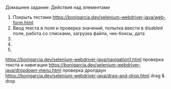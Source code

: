 Домашнее задание: Действия над элементами
1. Покрыть тестами
   https://bonigarcia.dev/selenium-webdriver-java/web-form.html
2. Ввод текста в поля и проверка значений, попытка ввести в disabled поле, работа со
   списками, загрузка файла, чек-боксы, дата
3.
4.
5.
https://bonigarcia.dev/selenium-webdriver-java/navigation1.html проверка текста и навигации
https://bonigarcia.dev/selenium-webdriver-java/dropdown-menu.html проверка дропдаун
https://bonigarcia.dev/selenium-webdriver-java/drag-and-drop.html drag & drop
